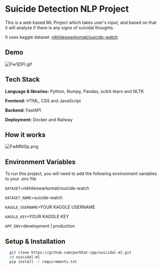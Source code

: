 
# Suicide Detection NLP Project

This is a web based ML Project which takes user's input, and based on that it will analyze if there is any signs of suicidal thoughts.

It uses kaggle dataset: [nikhileswarkomati/suicide-watch](https://www.kaggle.com/datasets/nikhileswarkomati/suicide-watch)


## Demo

![Fw1jDFI.gif](https://iili.io/Fw1jDFI.gif)
## Tech Stack

**Language & libraries:** Python, Numpy, Pandas, scikit-learn and NLTK

**Frontend:** HTML, CSS and JavaScript

**Backend:** FastAPI

**Deployment:** Docker and Railway


## How it works

![FwMNiSp.png](https://iili.io/FwMNiSp.png)



## Environment Variables

To run this project, you will need to add the following environment variables to your .env file

`DATASET`=nikhileswarkomati/suicide-watch

`DATASET_NAME`=suicide-watch

`KAGGLE_USERNAME`=YOUR KAGGLE USERNAME

`KAGGLE_KEY`=YOUR KAGGLE KEY

`APP_ENV`=development | production
## Setup & Installation

```bash
  git clone https://github.com/parbhat-cpp/suicidal-ml.git
  cd suicidal-ml
  pip install -r requirements.txt
```
    
